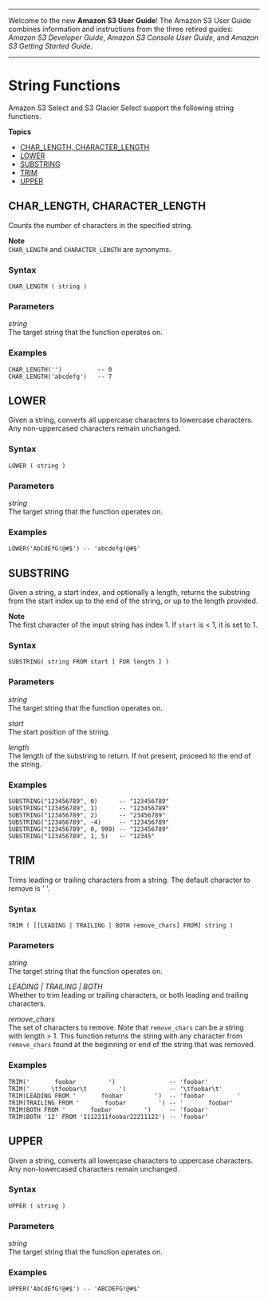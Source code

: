 --------

Welcome to the new **Amazon S3 User Guide**\! The Amazon S3 User Guide combines information and instructions from the three retired guides: *Amazon S3 Developer Guide*, *Amazon S3 Console User Guide*, and *Amazon S3 Getting Started Guide*\.

--------

# String Functions<a name="s3-glacier-select-sql-reference-string"></a>

Amazon S3 Select and S3 Glacier Select support the following string functions\.

**Topics**
+ [CHAR\_LENGTH, CHARACTER\_LENGTH](#s3-glacier-select-sql-reference-char-length)
+ [LOWER](#s3-glacier-select-sql-reference-lower)
+ [SUBSTRING](#s3-glacier-select-sql-reference-substring)
+ [TRIM](#s3-glacier-select-sql-reference-trim)
+ [UPPER](#s3-glacier-select-sql-reference-upper)

## CHAR\_LENGTH, CHARACTER\_LENGTH<a name="s3-glacier-select-sql-reference-char-length"></a>

Counts the number of characters in the specified string\.

**Note**  
`CHAR_LENGTH` and `CHARACTER_LENGTH` are synonyms\.

### Syntax<a name="s3-glacier-select-sql-reference-char-length-syntax"></a>

```
CHAR_LENGTH ( string )
```

### Parameters<a name="s3-glacier-select-sql-reference-char-length-parameters"></a>

 *string*   
The target string that the function operates on\.

### Examples<a name="s3-glacier-select-sql-reference-char-length-examples"></a>

```
CHAR_LENGTH('')          -- 0
CHAR_LENGTH('abcdefg')   -- 7
```

## LOWER<a name="s3-glacier-select-sql-reference-lower"></a>

Given a string, converts all uppercase characters to lowercase characters\. Any non\-uppercased characters remain unchanged\.

### Syntax<a name="s3-glacier-select-sql-reference-lower-syntax"></a>

```
LOWER ( string )
```

### Parameters<a name="s3-glacier-select-sql-reference-lower-parameters"></a>

 *string*   
The target string that the function operates on\.

### Examples<a name="s3-glacier-select-sql-reference-lower-examples"></a>

```
LOWER('AbCdEfG!@#$') -- 'abcdefg!@#$'
```

## SUBSTRING<a name="s3-glacier-select-sql-reference-substring"></a>

Given a string, a start index, and optionally a length, returns the substring from the start index up to the end of the string, or up to the length provided\.

**Note**  
The first character of the input string has index 1\. If `start` is < 1, it is set to 1\.

### Syntax<a name="s3-glacier-select-sql-reference-substring-syntax"></a>

```
SUBSTRING( string FROM start [ FOR length ] )
```

### Parameters<a name="s3-glacier-select-sql-reference-substring-parameters"></a>

 *string*   
The target string that the function operates on\.

 *start*   
The start position of the string\.

 *length*   
The length of the substring to return\. If not present, proceed to the end of the string\.

### Examples<a name="s3-glacier-select-sql-reference-substring-examples"></a>

```
SUBSTRING("123456789", 0)      -- "123456789"
SUBSTRING("123456789", 1)      -- "123456789"
SUBSTRING("123456789", 2)      -- "23456789"
SUBSTRING("123456789", -4)     -- "123456789"
SUBSTRING("123456789", 0, 999) -- "123456789" 
SUBSTRING("123456789", 1, 5)   -- "12345"
```

## TRIM<a name="s3-glacier-select-sql-reference-trim"></a>

Trims leading or trailing characters from a string\. The default character to remove is ' '\.

### Syntax<a name="s3-glacier-select-sql-reference-trim-syntax"></a>

```
TRIM ( [[LEADING | TRAILING | BOTH remove_chars] FROM] string )
```

### Parameters<a name="s3-glacier-select-sql-reference-trim-parameters"></a>

 *string*   
The target string that the function operates on\.

 *LEADING \| TRAILING \| BOTH*   
Whether to trim leading or trailing characters, or both leading and trailing characters\.

 *remove\_chars*   
The set of characters to remove\. Note that `remove_chars` can be a string with length > 1\. This function returns the string with any character from `remove_chars` found at the beginning or end of the string that was removed\.

### Examples<a name="s3-glacier-select-sql-reference-trim-examples"></a>

```
TRIM('       foobar         ')               -- 'foobar'
TRIM('      \tfoobar\t         ')            -- '\tfoobar\t'
TRIM(LEADING FROM '       foobar         ')  -- 'foobar         '
TRIM(TRAILING FROM '       foobar         ') -- '       foobar'
TRIM(BOTH FROM '       foobar         ')     -- 'foobar'
TRIM(BOTH '12' FROM '1112211foobar22211122') -- 'foobar'
```

## UPPER<a name="s3-glacier-select-sql-reference-upper"></a>

Given a string, converts all lowercase characters to uppercase characters\. Any non\-lowercased characters remain unchanged\.

### Syntax<a name="s3-glacier-select-sql-reference-upper-syntax"></a>

```
UPPER ( string )
```

### Parameters<a name="s3-glacier-select-sql-reference-upper-parameters"></a>

 *string*   
The target string that the function operates on\.

### Examples<a name="s3-glacier-select-sql-reference-upper-examples"></a>

```
UPPER('AbCdEfG!@#$') -- 'ABCDEFG!@#$'
```